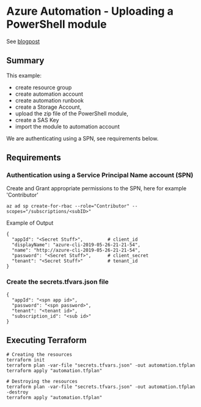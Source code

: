 
# Azure Automation - Uploading a PowerShell module

See [blogpost](https://lazywinadmin.com/2020/08/terraform_azure-automationacc_psmoduleupload.html)

## Summary

This example:
* create resource group
* create automation account
* create automation runbook
* create a Storage Account,
* upload the zip file of the PowerShell module,
* create a SAS Key
* import the module to automation account

We are authenticating using a SPN, see requirements below.

## Requirements
### Authentication using a Service Principal Name account (SPN)

Create and Grant appropriate permissions to the SPN, here for example 'Contributor'

```
az ad sp create-for-rbac --role="Contributor" --scopes="/subscriptions/<subID>"
```

Example of Output

```text
{
  "appId": "<Secret Stuff>",         # client_id
  "displayName": "azure-cli-2019-05-26-21-21-54",
  "name": "http://azure-cli-2019-05-26-21-21-54",
  "password": "<Secret Stuff>",      # client_secret
  "tenant": "<Secret Stuff>"         # tenant_id
}
```

### Create the secrets.tfvars.json file

```
{
  "appId": "<spn app id>",
  "password": "<spn password>",
  "tenant": "<tenant id>",
  "subscription_id": "<sub id>"
}
```

## Executing Terraform

```text
# Creating the resources
terraform init
terraform plan -var-file "secrets.tfvars.json" -out automation.tfplan
terraform apply "automation.tfplan"

# Destroying the resources
terraform plan -var-file "secrets.tfvars.json" -out automation.tfplan -destroy
terraform apply "automation.tfplan"
```